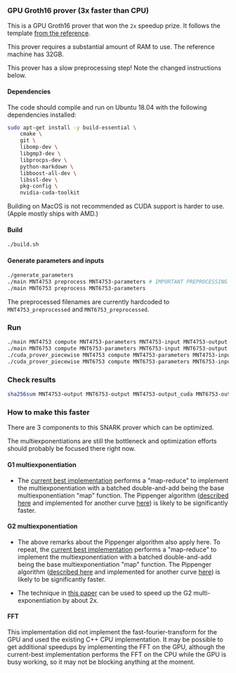 ### GPU Groth16 prover (3x faster than CPU)

This is a GPU Groth16 prover that won the `2x` speedup prize.
It follows the template [from the reference](https://github.com/CodaProtocol/snark-challenge-prover-reference).

This prover requires a substantial amount of RAM to use. The reference machine has 32GB.

This prover has a slow preprocessing step! Note the changed instructions below.

#### Dependencies

The code should compile and run on Ubuntu 18.04 with the following dependencies installed:

``` bash
sudo apt-get install -y build-essential \
    cmake \
    git \
    libomp-dev \
    libgmp3-dev \
    libprocps-dev \
    python-markdown \
    libboost-all-dev \
    libssl-dev \
    pkg-config \
    nvidia-cuda-toolkit
```


Building on MacOS is not recommended as CUDA support is harder to use. (Apple mostly ships with AMD.)


#### Build
``` bash
./build.sh
```

#### Generate parameters and inputs
``` bash
./generate_parameters
./main MNT4753 preprocess MNT4753-parameters # IMPORTANT PREPROCESSING STEPS
./main MNT6753 preprocess MNT6753-parameters
```

The preprocessed filenames are currently hardcoded to `MNT4753_preprocessed` and `MNT6753_preprocessed`.

### Run
``` bash
./main MNT4753 compute MNT4753-parameters MNT4753-input MNT4753-output
./main MNT6753 compute MNT6753-parameters MNT6753-input MNT6753-output
./cuda_prover_piecewise MNT4753 compute MNT4753-parameters MNT4753-input MNT4753-output_cuda
./cuda_prover_piecewise MNT6753 compute MNT6753-parameters MNT6753-input MNT6753-output_cuda
```

### Check results
``` bash
sha256sum MNT4753-output MNT6753-output MNT4753-output_cuda MNT6753-output_cuda
```

### How to make this faster

There are 3 components to this SNARK prover which can be optimized.

The multiexponentiations are still the bottleneck and optimization efforts should probably be focused there right now.

#### G1 multiexponentiation

- The [current best implementation](https://github.com/CodaProtocol/gpu-groth16-prover-3x/blob/master/multiexp/reduce.cu#L49) performs a "map-reduce" to implement the multiexponentiation with a batched double-and-add being the base multiexponentiation "map" function. The Pippenger algorithm ([described here](https://pdfs.semanticscholar.org/486e/573e23ad21623d6f4f7ff035b77e1db7b835.pdf) and implemented for another curve [here](https://github.com/matter-labs/belle_cuda/blob/master/sources/multiexp.cu)) is likely to be significantly faster.

#### G2 multiexponentiation

- The above remarks about the Pippenger algorithm also apply here. To repeat, the [current best implementation](https://github.com/CodaProtocol/gpu-groth16-prover-3x/blob/master/multiexp/reduce.cu#L49) performs a "map-reduce" to implement the multiexponentiation with a batched double-and-add being the base multiexponentiation "map" function. The Pippenger algorithm ([described here](https://pdfs.semanticscholar.org/486e/573e23ad21623d6f4f7ff035b77e1db7b835.pdf) and implemented for another curve [here](https://github.com/matter-labs/belle_cuda/blob/master/sources/multiexp.cu)) is likely to be significantly faster.

- The technique in [this paper](https://eprint.iacr.org/2008/117.pdf) can be used to speed up the G2 multi-exponentiation by about 2x.

#### FFT

This implementation did not implement the fast-fourier-transform for the GPU and used the existing C++ CPU implementation. It may be possible to get additional speedups by implementing the FFT on the GPU, although the current-best implementation performs the FFT on the CPU while the GPU is busy working, so it may not be blocking anything at the moment.
